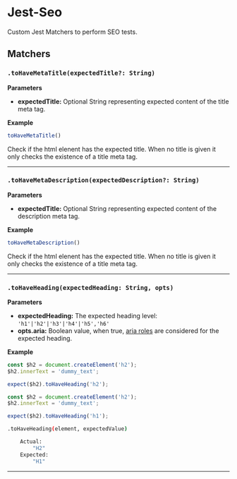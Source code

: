 # Jest-Seo

Custom Jest Matchers to perform SEO tests.


## Matchers

### `.toHaveMetaTitle(expectedTitle?: String)`

**Parameters** 

- **expectedTitle:** Optional String representing expected content of the title meta tag.


**Example**

```js
toHaveMetaTitle()
```

Check if the html elenent has the expected title. When no title is given it only checks the existence of a title meta tag.

---

### `.toHaveMetaDescription(expectedDescription?: String)`

**Parameters** 

- **expectedTitle:** Optional String representing expected content of the description meta tag.


**Example**

```js
toHaveMetaDescription()
```

Check if the html elenent has the expected title. When no title is given it only checks the existence of a title meta tag.


---

### `.toHaveHeading(expectedHeading: String, opts)`

**Parameters** 

- **expectedHeading:** The expected heading level: `'h1'|'h2'|'h3'|'h4'|'h5','h6'`
- **opts.aria:** Boolean value, when true, [aria roles](https://developer.mozilla.org/en-US/docs/Web/Accessibility/ARIA/Roles/heading_role) are considered for the expected heading.


**Example**

```js
const $h2 = document.createElement('h2');
$h2.innerText = 'dummy_text';

expect($h2).toHaveHeading('h2');
```


```js
const $h2 = document.createElement('h2');
$h2.innerText = 'dummy_text';

expect($h2).toHaveHeading('h1');
```

```bash
.toHaveHeading(element, expectedValue)

    Actual:
        "H2"
    Expected:
        "H1"
```

---